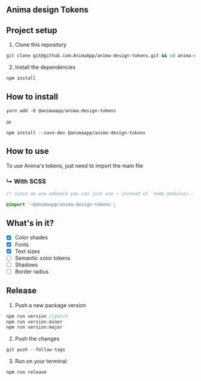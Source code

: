 ## Anima design Tokens

## Project setup

1. Clone this repository

```sh
git clone git@github.com:AnimaApp/anima-design-tokens.git && cd anima-design-tokens
```

2. Install the dependencies

```sh
npm install
```

## How to install

```
yarn add -D @animaapp/anima-design-tokens
```

or

```
npm install --save-dev @animaapp/anima-design-tokens
```

## How to use

To use Anima's tokens, just need to import the main file

### ↳ With SCSS

```scss
/* since we use webpack you can just use ~ instead of 'node_modules/...' */

@import '~@animaapp/anima-design-tokens';
```

## What's in it?

- [x] Color shades
- [x] Fonts
- [x] Text sizes
- [ ] Semantic color tokens
- [ ] Shadows
- [ ] Border radius

## Release

1. Push a new package version

```js
npm run version //patch
npm run version:minor
npm run version:major
```

2. Push the changes

```js
git push --follow-tags
```

3. Run on your terminal:

```js
npm run release
```

